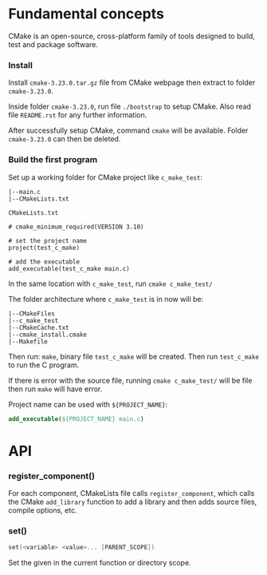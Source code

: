 # Fundamental concepts

CMake is an open-source, cross-platform family of tools designed to build, test and package software.

### Install

Install ``cmake-3.23.0.tar.gz`` file from CMake webpage then extract to folder ``cmake-3.23.0``.

Inside folder ``cmake-3.23.0``, run file ``./bootstrap`` to setup CMake. Also read file ``README.rst`` for any further information.

After successfully setup CMake, command ``cmake`` will be available. Folder ``cmake-3.23.0`` can then be deleted.

### Build the first program

Set up a working folder for CMake project like ``c_make_test``:

```
|--main.c
|--CMakeLists.txt
```

``CMakeLists.txt``

```
# cmake_minimum_required(VERSION 3.10)

# set the project name
project(test_c_make)

# add the executable
add_executable(test_c_make main.c)
```

In the same location with ``c_make_test``, run ``cmake c_make_test/``

The folder architecture where ``c_make_test`` is in now will be:

```
|--CMakeFiles
|--c_make_test
|--CMakeCache.txt
|--cmake_install.cmake
|--Makefile
```

Then run: ``make``, binary file ``test_c_make`` will be created. Then run ``test_c_make`` to run the C program.

If there is error with the source file, running ``cmake c_make_test/`` will be file then run ``make`` will have error.

Project name can be used with ``${PROJECT_NAME}``:

```CMake
add_executable(${PROJECT_NAME} main.c)
```

# API

### register_component()

For each component, CMakeLists file calls ``register_component``, which calls the CMake ``add_library`` function to add a library and then adds source files, compile options, etc.

### set()

```c
set(<variable> <value>... [PARENT_SCOPE])
```

Set the given <variable> in the current function or directory scope.